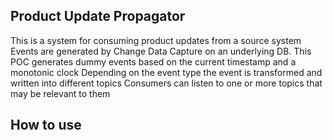 ## Product Update Propagator
This is a system for consuming product updates from a source system
Events are generated by Change Data Capture on an underlying DB. This POC generates dummy events based on the current timestamp and a monotonic clock
Depending on the event type the event is transformed and written into different topics
Consumers can listen to one or more topics that may be relevant to them

## How to use


